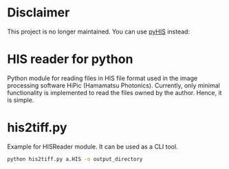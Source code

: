 # Disclaimer

This project is no longer maintained. You can use [pyHIS](https://github.com/uedasan/pyHIS) instead:


# HIS reader for python

Python module for reading files in HIS file format used in the image processing software HiPic (Hamamatsu Photonics).
Currently, only minimal functionality is implemented to read the files owned by the author. Hence, it is simple.

# his2tiff.py

Example for HISReader module. It can be used as a CLI tool.

```sh
python his2tiff.py a.HIS -o output_directory
```
